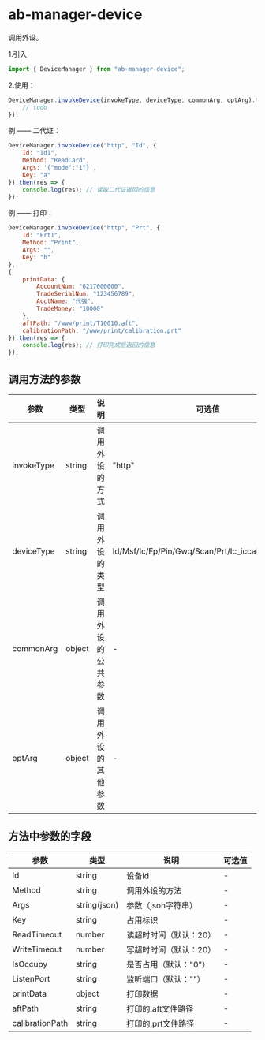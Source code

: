 # ab-manager-device

调用外设。

1.引入

```js
import { DeviceManager } from "ab-manager-device";
```

2.使用：

```js
DeviceManager.invokeDevice(invokeType, deviceType, commonArg, optArg).then(res => {
    // todo
});
```

例 —— 二代证：

```js
DeviceManager.invokeDevice("http", "Id", {
    Id: "Id1",
    Method: "ReadCard",
    Args: '{"mode":"1"}',
    Key: "a"
}).then(res => {
    console.log(res); // 读取二代证返回的信息
});

```

例 —— 打印：

```js
DeviceManager.invokeDevice("http", "Prt", {
    Id: "Prt1",
    Method: "Print",
    Args: "",
    Key: "b"
},
{
    printData: {
        AccountNum: "6217000000",
        TradeSerialNum: "123456789",
        AcctName: "代强",
        TradeMoney: "10000"
    },
    aftPath: "/www/print/T10010.aft",
    calibrationPath: "/www/print/calibration.prt"
}).then(res => {
    console.log(res); // 打印完成后返回的信息
});

```

## 调用方法的参数

| 参数     | 类型 | 说明 | 可选值 |
| -------- | --- | --- | --- |
| invokeType | string | 调用外设的方式 | "http" |
| deviceType | string | 调用外设的类型 | Id/Msf/Ic/Fp/Pin/Gwq/Scan/Prt/Ic_iccall/PinEncrypt |
| commonArg | object | 调用外设的公共参数 | - |
| optArg | object | 调用外设的其他参数 | - |

## 方法中参数的字段

| 参数     | 类型 | 说明 | 可选值 |
| -------- | --- | --- | --- |
| Id | string | 设备id | - |
| Method | string | 调用外设的方法 | - |
| Args | string(json) | 参数（json字符串） | - |
| Key | string | 占用标识 | - |
| ReadTimeout | number | 读超时时间（默认：20） | - |
| WriteTimeout | number | 写超时时间（默认：20） | - |
| IsOccupy | string | 是否占用（默认："0"） | - |
| ListenPort | string | 监听端口（默认：""） | - |
| printData | object | 打印数据 | - |
| aftPath | string | 打印的.aft文件路径 | - |
| calibrationPath | string | 打印的.prt文件路径 | - |